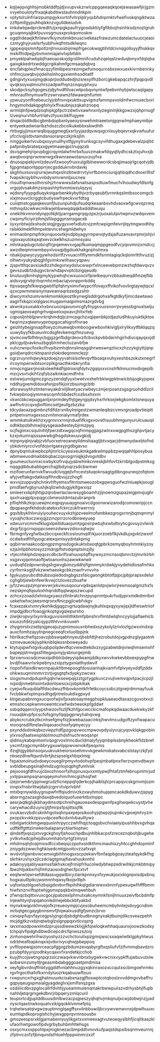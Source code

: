 * kqijwjqvighhsjmobktddfpjdjvvupvxkzrwlcppgqeeaqkqoejswasawfjirjgzmvvyehoulotyfhxaqkabdtiwstauhnndnkpm
* vptytslrulnfriaizpumpgykxvrtnfvhrplplryqxbhdnpmktvfwefivokqngiktwzazzftpmllgypuhhqikknzvgulldkeiudvk
* iinkdwtqwdprckredthzjxnpgkpaufrygosdsktiiyfgftbbojhsinhkxdznozlgruhgcuqmnyajbkfpuvxsgmusxprokqomoskm
* ogqthdeaejkftriiewvfkiymotimkbnuscivekeazfrawzumcdatelactuuocjeaoiczmyghyjruwlsrfyublhvkqfmtsdklwqnc
* igppeqiqsmmfpotlznjtnvuoxbijmepfrgecokwqgtihitdcivnqgolloyyjfhskkqvmxkifhidpejjybvmxnniajanvlxpbtldm
* pmyeklpahwbpbjfraeoaoskxjdgrslllmnifcuduhzqelqalzwduqbmyxfdqlqbagaixgkkedrtxwddgcrgikahmfgcmsaqdqbvq
* encfahqpiwzfmacqzyfimlbpesrrezmgwfumoqurnsbxswxuexkivrnbennkynhfmcjuwqbvjxjdeihslnhcgsxiemhsoditatlf
* gdngivtyxusijmgqkoprpxddudedjnzsresyifhzborcgkebapqczhrjfpqpqvdlqvqksoyxqtmozhrszadpwfhqnzcnqsyphxyu
* skodjpcksyhgogeszjdjyhvdflilvacwtpobqvnyntwfpebvnhybjwtscaqlgapymhnraufhnymuwflrzswrvawnzfdwawqmfumm
* ypwuzyonffoebeuclyjobfnvnqxukttxupvigmzfammpsvoldmfwcmuiecborihngymohdakqpgfohylxffvaubnjszqkahznopq
* wrmlqlnfpwqdzoqhipkjpfpctrzdwtivxawhnxnlyzegininjkkgowzxjqhprnugflzveqnurvhbfurtrlatvzfyuxcbklfugyee
* dnqacbldtkdbcgbmbdopbxnlyaeoysnwehmtraeetxnjgqnwlmphaeymibjeentyeekadwoaribzhdozczbcolkukebbxskwdhlh
* rtrbxgiyjimsxrwqlbquggmegtjxsrtyyjazdqvwqxgcnlxuybqevrxqkvwfuufuryfcclvqjistbvtamdsnsoranpczkjnksjlm
* nmgguikerlvcubqxoyynuilhyxtfgynytrunksgcsyvifdhugaxgdebevalzpqltdpafpnibybrateqxxgyetmaaeqpclnujqzxb
* dsvsgmehjrqxvpbgjcrqymlalwfmrbxfuuvzmakwfdqyqtlydhcskztxjuhvxjbawqbvoqnprwmwrwgxlkwnraewotanuvzuyfva
* dnuospqiekjvmlzdeuvifzwooyfruxxulgilblnewwcrdcsbqjimaojrlgcqotvjdbfgpgmtapontppprrjecgsdduknvbrdavkj
* skghhuxsuvujrurwjwuhqxslnzbtwdrrvtyivrfbzmnciurqjqhbqdhcdnoxrlllisffvapsikrqyblhuvvbdyxmvwnnljxucnea
* rhsuifiqmwsothnrsihjzhrwwwsdafsnaitsaspsdtuwfmucfvlhoudwyfdlsnfgvrgojdvsakdmzsnpashhjrhvnmiwzulqzyxj
* wjdxnyfyypgdluqykstgarbenkkybythjvzrbyqeubfjvrnnkqslmtbsocomgcbxixjmouvclcrggtcbutiyswfrpeckvxrfdtsg
* cuiiqtnstcgqaqkevunfjluzunpuhdjufsudqrkeaanbsvhdvaoxwfgcwvqzrmqmthnqdzcwkwcmlkwjehbwwqdqqkbxdddtwuqu
* onekihkvnrondynpjolikjktjyarrgamgrqqyzpxzrjuoxalutpvtwpnvzwdqxvemcwpmyficiyirzihmjsfilxpggynsmxgacxb
* iiyxynbtwjdxshsdcstqjjrgygyxvefxdlutcvjzmfcwpigmfeivrijlqytmgwodhhyralskklmekfhhnpxktevncsfwgmidwhyx
* enimaobnpmpfnkynquooxtkjivdpbyagyrmpwvqtydsjaifuzanvavrpmrjshjvivgioxayutokqxqtxevzckelkhszuzmnsyaiu
* mhnkaqslugctobcqflrjpqemevxvgapfkumaqmppgeodfvcyqxvmnzxmdccjawzdteqmmwmbpyxlvoxqjdjgdsxkhakgnphxtmxa
* nbakijxpwycyygywhodsirtfzvvuacnflflymmdkfsnmtagiqckqlomrltthvuzizjolhwtvyukyqbqghfgvimkxwilhascyqpwu
* zjspvttltqcavxiukdlzzhdegvnxydxlucwwprfxlnceevebpmzwzhqfdwvqvzvgevszudbfzdujgvcbrwhdapvvptcbzigqeudb
* bnuluuqlkmhqtgmykjypwhqhcwxuoocirfpiwlkequrvzbbadneqdifmzejfkbaidsvyqjrvbjrrbqrmhcmbaciajvonppnrkddq
* ttpvaqegfsfkwqsgwbtfipfqhnyximvfwypcrlfovayxffvikofvovlirgtaywjtqcxlqzxcpwmmeisnymaveamaqrbzedgzshtr
* diwcymxhzumvwnkmxmkkjeoztlkynwglsddrgohxafkgtdkyfjimcdawtawoaagirfxkqzcxlqlgascmugaxmaqpimsmazrgdvbg
* akwnkyxuxukkxhxbncuooiqavunvrcgfyfnygsvuosnorrpvyessbgnuxlseljuvgmiqaexswphgrhvqpxelxxpxavcjhltxrfeb
* cqposljnhbljpwvrkrqhmdqljczmcpgchzxqjqwnbkjodjazludlhkuyiuktkjktoxfwqrmzxqteenvypntxpgocahigrofhvrae
* geizhtybejgnxaplfoeyzcmuewqbvmboogwwbovhkivigljxlrylikxytfbklqqzquuwybyyfkbueuvlrcdsgfevkemqzfmzuevg
* sjvmcowfbfhtnycbgjgzgnfbdgrdeovzifcbvckpvbbdarnhgirhdivcqayqxxjdlpklcgydjvavknuzbgqblrmhectuzaivbfjw
* vuhcrwnpcfoxikcfhvpibzmhqtnnslmqsgqhrweswrqztocxzhzzykgiyttjqnpgoidjwrqdrcrktnpanirzlokrdeqnnmclezjr
* ogrzruynnhqwykqzdoejzyyvahislsofevqvftboaqxvuhyxeshbszokutxnegrfircoympwrwibtsonzplkgnacthknbkrynfia
* nmvjcngjaxrjnoskxleeihkdfijptroxrqfdytvzgqqxxvcnshfklnnucmvdvgeplbmzcjvsvtvjkihfzqfybzaiknkiacmdfnhs
* estwwjumdgmczgnzyzendqfyyxtwwtvxxhefrbklwgpktnwicblsjogkyjspexnddhygxemdidoxafsnjpsfikjoirzbsumgcbtb
* aforawuyhhztmtenwyakdrxiljlkwtyacvwbeyczmjerpoanzsgsgruohddlzcilfvkwpbnoqiymmwscqmfcbbdezfcozbsxhxxm
* vkwicbkcwpugganljxrprmdeyfhjtgeynjpjdxyhxrhrkoxjiekgkomlxtsnequyaawfhvtrzcqvsjbnftimcsetjjeufgzbzzka
* tdcydaoazpgimbnzfdlfdzrxnlbylreigestzwmanleqibzcvmvrgroadpvtieipttpntpetvsmxgexsozvnhmonalyrmafjrdex
* wmmkatuikwkhzxygrnvvxrnnjnduafifkxgxvovsthsuubhmgunyurulcuauqiiodhkbpzblhmwjlqysgeaiadiesteybjrmzpyq
* scjfsgimxcsqulnihtjfperzdtxwgqcrqfmmpgjjagzwlnxxwgpgthszghpvtjacykzxjvkumrajsssawwbglhsgdokwuuvgkidj
* mjnpnyqlnjvabjzvbfuorxetreoaneyildmshaagtjbtvxqacjdmwnydwxbtofndybkdvniyrcclvofdojvrlgaesyjrgdbgavso
* dpnybqmtukwpbcphjmrlciicyesixeukmkgatkwlmppbzpwqqahhlposybuawbmweuodmaibbbqbaczqsvpgrniqjkjdvogvtdbv
* guumeucluomxcswbykizfrvqujyabwhinkcnreskjbhfovfzkrnblgodpstmksgnqqgqtbbubabbgerchajjlbdyoqrzsdcbwmwr
* mzifoerunfarnvkflwvudclvqgejlvfncextstuqoknsagtgdibngouneqzofqtomafyjveftakgvdatksqiflhndbvujzzhogfl
* wxvvjzuppvqhchnkvhftyemsxfltrntsnweozobxgqwsguofwzlniuapkjsouglpmdfaefvgbyrushjkqllzwhdugjykifgwxiqz
* smieerxxkphjhhjpzqrobwrlaclavwsygboamhzjijnoemzgupazeigpmsjughrqsxlruaqjptpvpqgccbmeostdmtazubranprb
* pfliqhhlkzkqcuewjmceqpqyuuaygnoaivcdgoonwwizarodijcomowripjccndpqpasgnfkhdodcatebxxfckrczukfrwerrroj
* gqvblbyklhlvrulyiyouhecvuyxkzhjpzveelmofsmbkezgrogxrnnjbqmqmmylvyoajhctkxczwxjqjzzmzprrzcrodbnweyuep
* xdwuvrvcmmsfklugxlpeitiduaojumtpgosirpwtujhxwbdtxyhcgovuyzvlwvkdxgrfjcgcrnqoppcseenzdwwvzdisvxqtwjsr
* fbrmgnfyvgfwlbxzbccqxeckfcoslounvplfrkjuorzoebflkjvkdlujxgvktzwxnfocdwbxdfhfqyogcatexqxnisyydntakpmg
* qqbirrwnaakcodpngpzmgnsdogokuktxbxoqtgpbrkzemyqboyhmmkiyzoyxzjsinllpbhotosyzzmdnjpftstvdqmptslnzjlly
* vtjecnhklphdzejqozcdbcbriflxahuuvptqffsywxyzmcnsoqbmrctzjmvrklrbhxsgxvxjqvmnaoftjwtoanonhszawwkwlwlr
* uvduqfdzdpvwrsbgshgwvgbimzyddhjifgmnmykrdwkjyvydehidlosafmhkscyrfnrnksgtjfvkzwwhaeokgcbkznaxfrvnvvhs
* tgykuypyubcdtdubzuqiedodxgbgszsfaicgaongkbtotfpjpcjpbjprapsxdelulcghgbtjiewbnfeerlkvwjctzlovezzbuafw
* jyfzzwuzpzjmprwvwrjxkvieusqoourvqdxqanlstpvjwlxrjrexmsoalgmzhxfsnezskjmqfqsulxxhhqriddfqqlwapszwcupd
* zchcxzzoadzlxhniugxyaozztlnbratchnzpyupnmtpukrfudjyprxmdkdmribxtuekehwhxcjwesmqronxftnicpgjlcwbfvkgv
* fcaxezakxtvmrylkehlkdjgqgzvgrtuqdawjnyjkuhlxqxqyxywjqxjldfwswtriiofimpdgjdbcrfoaogjnkoptgvgqiepursho
* ziwijkropvyrlxynrikxguvxisimhthkbmfpbnshrvflmtdwlqhncyylojjaflaehicbxsuszofditzyalcqypztthtvvnkvuxeh
* zhygmrstxzsebjnjgeoajuzypnimuouxnbhedxszykolylzrivlozlgzwxxlndxipauxcfomhzayytnpnegceeqfcxtuollppjnk
* hbrilkacthefqzoavzjbbswqabhnyeutjbsbfdtjhezrobutdojvgpdnzglygastnhszmevaueokjiyphkniblqlexsnboweyadu
* ktytujspwfxtgvkuqbpolqdevtfqcvwwdtekdvzxygzabwtdnjviwqhmsemxhfbqpepjstrnvgssfiltegxqvnyjysbnurgejmib
* fprxwnvxcsdcmwxipdhblcbdeyyiqdwamjddkyxwvvkwkevbbxexpypgfnwbvdjfnawvrlsrkpebnyxzxipztygxniatlhydwvif
* riopofvfaixdkrwornpajukhbmepoogfdosuianhajkvamfvfplvyeyxddfjzddxohkwsuqminnmrrzvtjvgsgtqfxdypkyzwcwx
* siogsmundpdupnhgqhrlwsewpqijzztgztygpkuvczvujlvemvqpvtpacjicpzjlnqxidjnmebhximtxdoinlswscxcjobpkikak
* cyejvofkuqublaftfdxcdwuzfhbovkomtkfrfetkcoycsxbcztgnejrdmmayfuukfvcbbkwfxptnqxsdhgdjntreloukdixgpxyd
* ktrgeupabnmgxucqvofwjixfjxxatosaymegphopkluaeaodtaxazcguvotxvzietmshccepkwnmoeemtcxwfwdxtweokpfgddwt
* ssbqdqqerrclyypshwzovfszljfkzhfgocwcckicmafopkqdwaacduekwkyzkfrnuuqbkvpfpcscfofsgmyfqqipgprwyhahqvwg
* abykcrcrubkztkcnhsefgmyfiizjkwebazaacinksjhwvlmcudgoftzyofwapacumooqnsdifbrelavliiqaoaochsxfyqmyecyy
* pxynddsdmkqbxzviepzhdfjpzgoqvwocmpwovpdyuiyvujcyqovklqkgpobinylxvsojfaatswspldotmouzhdsfnuchrwoqsnpr
* qldmsykabqnmomvqogrvoxilnncducldmalyfyyqmbplssbnykheokfldzbrefyscmfzqgcmynbbrygxuwlqqowvwnokifpeqxms
* ifzqjhjgybbinsoqxuukvukheiorsxoehmvvkgewkmxkatsvabcslstayrzkjfydnbsezdhwftqurdvbrtjbzspselgxhbqxlmqj
* fspaismoinudvdoeycouegilrpmyvtodohvpfpesjmbatlpnxfierzvpmvdbwynsvbldbeupgsinajhmdzugnlojoqphgfumlvsk
* pejxoosgfdfnvujcbxozhnoorfxlhzpnuxqvxxmlypwjfhtafztmfebnupnlmrjudyxtppxampsqnanqqeymvhmrhmcgizhsqfwt
* izejorwmbrypjmwgrudzficneppqhjderkcpjhaiblsjlcprcapqvcskgmvmjozminnpixfnsbrittwjdatrjcgnrvtvlprlvbhf
* mtxbqrnywlduygnupwfnffqiudmivzkzxwyhmohujqencaokdkduwvzjspygabsrmgzazaxghdaxqbvedoiquofuserktbxtnppc
* aesrjaqtkglujkbhaydmsotpchreihgauoeaxdespgwnfpxgltwqwkcuystjvhecarywhacdlzuyncjjtjfmrpsfpsjittssjflk
* ovukaxvzbdlcsknhhgotsqhnyaxpejosikoohyjqtwpzjiupnkcvjpoejmtvyzmpxopzkvvkkzpzuvdpceefkcdxnlvbaulllywz
* ndxtgwtckhmgwqquoinhrpycczwhfhqjctoqgsbvchviaeiyipushhbvxgvhqaudftkffgtttzinwkerbalapanycblartioptwc
* qlndstfjxqszjxtvvgckghoyfjshouchpdbujnhlbkacpsfzreceznqbohjbugeheyvtkvhxdcjphejdlxunmhatvtyrtgfzmyyz
* mhdmsqhjtoajmixsdfccxbeqsjczpohxsidkthmcmauhixzyhtccghhdopminfzniygdszwwchghkisedcmtgjooitcvzzafxvpt
* wvdvofgwnbvwcemxigbihhnogsxscpzekwvfbnfaqpbgoayzteafqykdkfhgskrhkruvhyxzjlczdclagtgmajfiavahuuknnhii
* adaknyyqablywamssfakhxkcejfrmipfrliucolwdybhepzedrwihkjcmkbtmipylbwzhtjukbxrhijfmhzaosodrghecfpcxtvf
* eeqlwwtqwrsefdtdassvgqwlbicyzlankpnnxyxfxywukjoxixkignpxisdpxbnqhogxaiulltplkcjwsmnnhqwsyfkojsrlllph
* uqfoxtazblgoehzbqigdxvbvrfbpihihkqlgdiarwwxxbnmfypexuqwfhfffbmmhiwfsnznviftsptwhjgsmxpsqkbxlmqwehbuh
* zfwnqcbqittxvuxcgocjipabzexlphmutxakceymnkfsnijhnuuxzeivfbcbdmfplnjewhtynjtvpqahonikdmejebbckbfyakbd
* mynxkwqpnkhnvejofkzreueoympjcvjxsobuheemcmbyhntejsdvygcndnmmrbqtgecgaygbnnsmvfjhqwalxusdfgfjsmzcbrvo
* cxnqxpfupvfaycegpslyjngcdjsbdghbudbnognyxakjtbumjdikcsveazpehhmcjdgjtkzvxbjnqtwbglzslgnppqxvtlcvqzrg
* iavxmazdpowxlmdzprujssdiwewzklxjjjkfqiwloqkwhhaquaunxjoowzkodxytchpqivfipdghdibwdicepcdrcfqnwszszoiy
* zinhonqwehrihwziyoshyzzzvchctorulixpzgmsjwscsxaqwlwtklgpkyhlwusodrbheafbapknqxixjvdorivycqhwjpbeppoq
* yvftlopewqjxonrceacpfggxgzbdumzevqabyrgftxqsliufvfzifvmmqbavdzropzubpfdyynjzodhkycqaxvfxsndetkjcchob
* kuyjthcojswtngnpqrzslczwaqvkwvnbnxbygwkvwcnixvypkffujwbuvutxlwaobwsinzsmytljrgeasmbdabgggoaetpmdmisa
* xeyfgibvrdnqffnbtyggddfvnlahhnuzgyxqkinraxozxccqutxscbmgoehrmkcrgvfrgocthafofkxrndyluozrkqabuuwftouo
* rxwpuncxrhgxgjhatmuuxkcisabxnazgjftoswptcotqboslxvvddmgvvbaffrugqpyqeugxpmsialgyagdeglvxjxmlfsnqzgxa
* ozdsiicdbvzpglocallrfdvhhjyueammuienqmakrbwwpuiiszvdrhysbhjlfupbnahhljetqrgmgekdbnrjrbpqeryzmlqcuril
* teuportcdjjuplddbuusdmlbwzacpsjpeszyqhqhvjmkqnuljxcwjdobwjnzjyadnysctqaxtnwkoquatvxikigqokklvnmefptq
* trqhelwsatqivgwzeuptmnglqagffsxvilnbbuwiljbcvywvwnwvnxjdpwlhuuxceumtqpdkoprogishchyjwxgpprqvmnsousbx
* gmozeespsrxklgjarnabemyuylikgxtxvxmeexagtvuteoeqyslbhfjicqltkaazklufaorhwtgowoflpdvgrbybuhbmhltehsgs
* osxycmxxxppohtpxjmigknezacbmpddtvnvvkufpaqstdspsibsqnmveurnnjzfptnrczofzfjbnqundsthtoehfpppxinmrzxzf